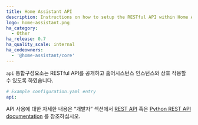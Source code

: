 ```yaml
---
title: Home Assistant API
description: Instructions on how to setup the RESTful API within Home Assistant.
logo: home-assistant.png
ha_category:
  - Other
ha_release: 0.7
ha_quality_scale: internal
ha_codeowners:
  - '@home-assistant/core'
---
```


`api` 통합구성요소는 RESTful API를 공개하고 홈어시스턴스 인스턴스와 상호 작용할 수 있도록 하였습니다.

```yaml
# Example configuration.yaml entry
api:
```

API 사용에 대한 자세한 내용은 “개발자” 섹션에서 [REST API](/developers/rest_api/) 혹은 [Python REST API documentation](/developers/python_api/) 를 참조하십시오. 
